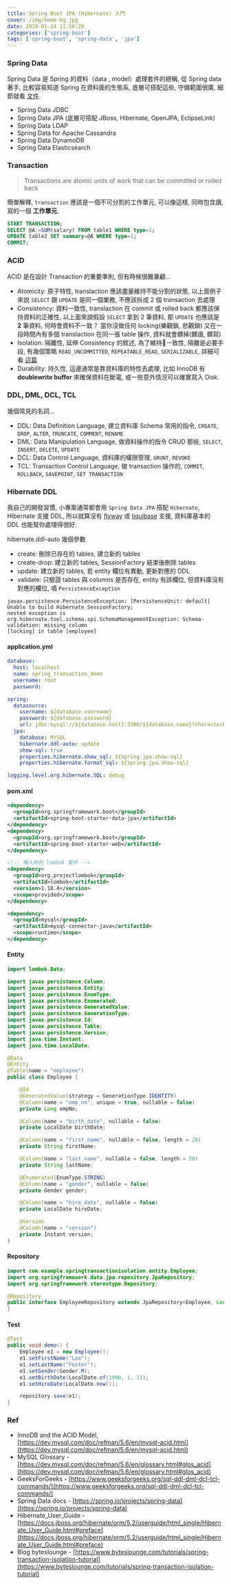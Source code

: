 ```yaml
---
title: Spring Boot JPA (Hibernate) 入門 
cover: /img/home-bg.jpg
date: 2019-01-24 11:58:20
categories: ['spring-boot']
tags: ['spring-boot', 'spring-data', 'jpa']
---
```

### Spring Data
Spring Data 是 Spring 的資料（data , model）處理套件的總稱, 從 Spring data 著手, 比較容易知道 Spring 在資料面的生態系, 底層可搭配這些, 守備範圍很廣, 細節就看 [文件](https://spring.io/projects/spring-data).
* Spring Data JDBC
* Spring Data JPA (底層可搭配 JBoss, Hibernate, OpenJPA, EclipseLink)
* Spring Data LDAP
* Spring Data for Apache Cassandra
* Spring Data DynamoDB
* Spring Data Elasticsearch 

### Transaction
> Transactions are atomic units of work that can be committed or rolled back

簡單解釋, `transaction` 應該是一個不可分割的工作單元, 可以像這樣, 同時包含讀, 寫的一個 **工作單元**.
```sql
START TRANSACTION;
SELECT @A:=SUM(salary) FROM table1 WHERE type=1;
UPDATE table2 SET summary=@A WHERE type=1;
COMMIT;
```

### ACID
ACID 是在設計 Transaction 的重要準則, 但有時候很難兼顧... 
* Atomicity: 原子特性, translaction 應該盡量維持不能分割的狀態, 以上面例子來說 `SELECT` 跟 `UPDATE` 是同一個業務, 不應該拆成 2 個 transaction 去處理
* Consistency: 資料一致性, translaction 在 commit 或 rolled back 都應該保持資料的正確性, 以上面來說假設 `SELECT` 拿到 2 筆資料, 那 `UPDATE` 也應該是 **2** 筆資料, 何時會資料不一致？ 當你沒做任何 locking(樂觀鎖, 悲觀鎖) 又在一段時間內有多個 translaction 在同一張 table 操作, 資料就會髒掉(髒讀, 髒寫)
* Isolation: 隔離性, 延伸 Consistency 的敘述, 為了維持ㄧ致性, 隔離是必要手段, 有幾個策略 `READ_UNCOMMITTED`, `REPEATABLE_READ`, `SERIALIZABLE`, 詳細可看 [這篇](https://www.byteslounge.com/tutorials/spring-transaction-isolation-tutorial)
* Durability: 持久性, 這邊通常是靠資料庫的特性去處理, 比如 InnoDB 有 **doublewrite buffer** 來確保資料在斷電, 或一些意外情況可以確實寫入 Disk.

### DDL, DML, DCL, TCL
幾個常見的名詞...
* DDL: Data Definition Language, 建立資料庫 Schema 常用的指令, `CREATE`, `DROP`, `ALTER`, `TRUNCATE`, `COMMENT`, `RENAME`
* DML: Data Manipulation Language, 做資料操作的指令 CRUD 那些, `SELECT`, `INSERT`, `DELETE`, `UPDATE`
* DCL: Data Control Language, 資料庫的權限管理, `GRUNT`, `REVOKE`
* TCL: Transaction Control Language, 做 transaction 操作的, `COMMIT`, `ROLLBACK`, `SAVEPOINT`, `SET TRANSACTION`
  
### Hibernate DDL
我自己的開發習慣, 小專案通常都會用 `Spring Data JPA` 搭配 `Hibernate`, Hibernate 支援 DDL, 所以就算沒有 [flyway](https://flywaydb.org/) 或 [liquibase](https://www.liquibase.org/) 支援, 資料庫基本的 DDL 也能幫你處理得很好.

hibernate.ddl-auto 幾個參數
* create: 刪除已存在的 tables, 建立新的 tables
* create-drop: 建立新的 tables, SessionFactory 結束後刪除 tables
* update: 建立新的 tables, 若 entity 欄位有異動, 更新對應的 DDL
* validate: 只驗證 tables 與 columns 是否存在, entity 有該欄位, 但資料庫沒有對應的欄位, 噴 `PersistenceException`
```
javax.persistence.PersistenceException: [PersistenceUnit: default] Unable to build Hibernate SessionFactory;
nested exception is org.hibernate.tool.schema.spi.SchemaManagementException: Schema-validation: missing column 
[locking] in table [employee]
```

#### application.yml
```yml
database:
  host: localhost
  name: spring_transaction_demo
  username: root
  password:

spring:
  datasource:
    username: ${database.username}
    password: ${database.password}
    url: jdbc:mysql://${database.host}:3306/${database.name}?characterEncoding=utf-8&useUnicode=true&useSSL=false&rewriteBatchedStatements=TRUE
  jpa:
    database: MYSQL
    hibernate.ddl-auto: update
    show-sql: true
    properties.hibernate.show_sql: ${spring.jpa.show-sql}
    properties.hibernate.format_sql: ${spring.jpa.show-sql}

logging.level.org.hibernate.SQL: debug
```

#### pom.xml
```xml
<dependency>
  <groupId>org.springframework.boot</groupId>
  <artifactId>spring-boot-starter-data-jpa</artifactId>
</dependency>
<dependency>
  <groupId>org.springframework.boot</groupId>
  <artifactId>spring-boot-starter-web</artifactId>
</dependency>

<!-- 懶人用的 lombok 套件 -->
<dependency>
  <groupId>org.projectlombok</groupId>
  <artifactId>lombok</artifactId>
  <version>1.18.4</version>
  <scope>provided</scope>
</dependency>

<dependency>
  <groupId>mysql</groupId>
  <artifactId>mysql-connector-java</artifactId>
  <scope>runtime</scope>
</dependency>
```


#### Entity
```java
import lombok.Data;

import javax.persistence.Column;
import javax.persistence.Entity;
import javax.persistence.EnumType;
import javax.persistence.Enumerated;
import javax.persistence.GeneratedValue;
import javax.persistence.GenerationType;
import javax.persistence.Id;
import javax.persistence.Table;
import javax.persistence.Version;
import java.time.Instant;
import java.time.LocalDate;

@Data
@Entity
@Table(name = "employee")
public class Employee {

    @Id
    @GeneratedValue(strategy = GenerationType.IDENTITY)
    @Column(name = "emp_no", unique = true, nullable = false)
    private Long empNo;

    @Column(name = "birth_date", nullable = false)
    private LocalDate birthDate;

    @Column(name = "first_name", nullable = false, length = 20)
    private String firstName;

    @Column(name = "last_name", nullable = false, length = 20)
    private String lastName;

    @Enumerated(EnumType.STRING)
    @Column(name = "gender", nullable = false)
    private Gender gender;

    @Column(name = "hire_date", nullable = false)
    private LocalDate hireDate;

    @Version
    @Column(name = "version")
    private Instant version;
}
```

#### Repository
```java
import com.example.springtransactionisolation.entity.Employee;
import org.springframework.data.jpa.repository.JpaRepository;
import org.springframework.stereotype.Repository;

@Repository
public interface EmployeeRepository extends JpaRepository<Employee, Long> {
}
```

#### Test
```java
@Test
public void demo() {
    Employee e1 = new Employee();
    e1.setFirstName("Leo");
    e1.setLastName("Foster");
    e1.setGender(Gender.M);
    e1.setBirthDate(LocalDate.of(1990, 1, 1));
    e1.setHireDate(LocalDate.now());

    repository.save(e1);
}
```

### Ref
* InnoDB and the ACID Model, [https://dev.mysql.com/doc/refman/5.6/en/mysql-acid.html](https://dev.mysql.com/doc/refman/5.6/en/mysql-acid.html)
* MySQL Glossary - [https://dev.mysql.com/doc/refman/5.6/en/glossary.html#glos_acid](https://dev.mysql.com/doc/refman/5.6/en/glossary.html#glos_acid)
* GeeksForGeeks - [https://www.geeksforgeeks.org/sql-ddl-dml-dcl-tcl-commands/](https://www.geeksforgeeks.org/sql-ddl-dml-dcl-tcl-commands/)
* Spring Data docs - [https://spring.io/projects/spring-data](https://spring.io/projects/spring-data)
* Hibernate_User_Guide - [https://docs.jboss.org/hibernate/orm/5.2/userguide/html_single/Hibernate_User_Guide.html#preface](https://docs.jboss.org/hibernate/orm/5.2/userguide/html_single/Hibernate_User_Guide.html#preface)
* Blog byteslounge - [https://www.byteslounge.com/tutorials/spring-transaction-isolation-tutorial](https://www.byteslounge.com/tutorials/spring-transaction-isolation-tutorial)
  